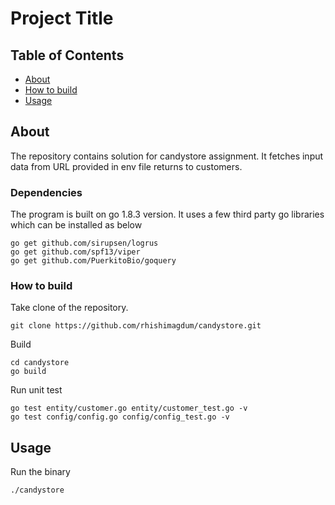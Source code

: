 # Project Title

## Table of Contents

- [About](#about)
- [How to build](#build)
- [Usage](#usage)

## About <a name = "about"></a>

The repository contains solution for candystore assignment. It fetches input data from URL provided in env file returns to customers. 


### Dependencies

The program is built on go 1.8.3 version. It uses a few third party go libraries which can be installed as below

```
go get github.com/sirupsen/logrus
go get github.com/spf13/viper
go get github.com/PuerkitoBio/goquery
```

### How to build <a name = "build"></a>

Take clone of the repository.

```
git clone https://github.com/rhishimagdum/candystore.git
```

Build

```
cd candystore
go build
```

Run unit test

```
go test entity/customer.go entity/customer_test.go -v
go test config/config.go config/config_test.go -v
```

## Usage <a name = "usage"></a>

Run the binary 

```
./candystore
```
